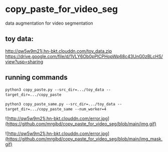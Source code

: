 # copy_paste_for_video_seg
data augmentation for video segmentation

## toy data:
http://qw5w9m21j.hn-bkt.clouddn.com/toy_data.zip
https://drive.google.com/file/d/1VLY6Ob0pPlCPHopWp68c43UnG0zBLcHS/view?usp=sharing

## running commands
```
python3 copy_paste.py --src_dir=.../toy_data --target_dir=.../copy_paste
```
```
python3 copy_paste_same.py --src_dir=.../toy_data --target_dir=.../copy_paste_same --num_worker=4
```

![http://qw5w9m21j.hn-bkt.clouddn.com/error.jpg](https://github.com/mrgjbd/copy_paste_for_video_seg/blob/main/img.gif)

![http://qw5w9m21j.hn-bkt.clouddn.com/error.jpg](https://github.com/mrgjbd/copy_paste_for_video_seg/blob/main/img_mask.gif)
